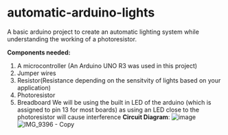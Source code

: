 # automatic-arduino-lights
A basic arduino project to create an automatic lighting system while understanding the working of a photoresistor.

**Components needed:**
1) A microcontroller (An Arduino UNO R3 was used in this project)
2) Jumper wires
3) Resistor(Resistance depending on the sensitvity of lights based on your application)
4) Photoresistor
5) Breadboard
We will be using the built in LED of the arduino (which is assigned to pin 13 for most boards) as using an LED close to the photoresistor will cause interference 
**Circuit Diagram**:
![image](https://github.com/user-attachments/assets/e041cecb-885c-4760-85d8-0e786f7efb88)
![IMG_9396 - Copy](https://github.com/user-attachments/assets/d3d68eba-3ead-4b55-a38d-9d82e4c2eb63)




   

   
